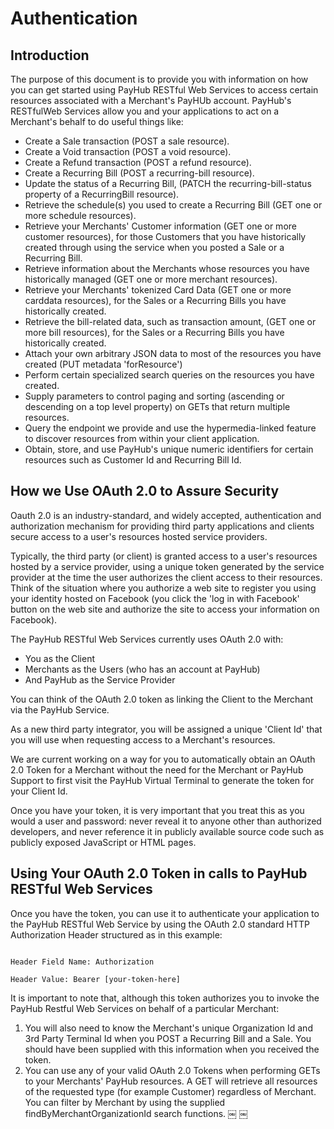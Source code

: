 # Authentication

## Introduction

The purpose of this document is to provide you with information on how you can get started using PayHub RESTful Web Services to access certain resources associated with a Merchant's PayHUb account. PayHub's RESTfulWeb Services allow you and your applications to act on a Merchant's behalf to do useful things like:

- Create a Sale transaction (POST a sale resource).
- Create a Void transaction (POST a void resource).
- Create a Refund transaction (POST a refund resource).
- Create a Recurring Bill (POST a recurring-bill resource).
- Update the status of a Recurring Bill, (PATCH the recurring-bill-status property of a RecurringBill resource).
- Retrieve the schedule(s) you used to create a Recurring Bill (GET one or more schedule
resources).
- Retrieve your Merchants' Customer information (GET one or more customer resources), for those
Customers that you have historically created through using the service when you posted a Sale or a Recurring Bill.
- Retrieve information about the Merchants whose resources you have historically managed (GET one or more merchant resources).
- Retrieve your Merchants' tokenized Card Data (GET one or more carddata resources), for the Sales or a Recurring Bills you have historically created.
- Retrieve the bill-related data, such as transaction amount, (GET one or more bill resources), for the Sales or a Recurring Bills you have historically created.
- Attach your own arbitrary JSON data to most of the resources you have created (PUT
metadata 'forResource')
- Perform certain specialized search queries on the resources you have created.
- Supply parameters to control paging and sorting (ascending or descending on a top level
property) on GETs that return multiple resources.
- Query the endpoint we provide and use the hypermedia-linked feature to discover resources from within your client application.
- Obtain, store, and use PayHub's unique numeric identifiers for certain resources such as Customer Id and Recurring Bill Id.

## How we Use OAuth 2.0 to Assure Security

Oauth 2.0 is an industry-standard, and widely accepted, authentication and authorization mechanism for providing third party applications and clients secure access to a user's resources hosted service providers.

Typically, the third party (or client) is granted access to a user's resources hosted by a service provider, using a unique token generated by the service provider at the time the user authorizes the client access to their resources. Think of the situation where you authorize a web site to register you using your identity hosted on Facebook (you click the 'log in with Facebook' button on the web site and authorize the site to access your information on Facebook).

The PayHub RESTful Web Services currently uses OAuth 2.0 with:

- You as the Client
- Merchants as the Users (who has an account at PayHub)
- And PayHub as the Service Provider

You can think of the OAuth 2.0 token as linking the Client to the Merchant via the PayHub Service.

As a new third party integrator, you will be assigned a unique 'Client Id' that you will use when requesting access to a Merchant's resources.

We are current working on a way for you to automatically obtain an OAuth 2.0 Token for a Merchant without the need for the Merchant or PayHub Support to first visit the PayHub Virtual Terminal to generate the token for your Client Id.

Once you have your token, it is very important that you treat this as you would a user and password: never reveal it to anyone other than authorized developers, and never reference it in publicly available source code such as publicly exposed JavaScript or HTML pages.

## Using Your OAuth 2.0 Token in calls to PayHub RESTful Web Services

Once you have the token, you can use it to authenticate your application to the PayHub RESTful Web Service by using the OAuth 2.0 standard HTTP Authorization Header structured as in this example:

<code>
Header Field Name: Authorization<br>
Header Value: Bearer [your-token-here]
</code>

It is important to note that, although this token authorizes you to invoke the PayHub Restful Web Services on behalf of a particular Merchant:

1. You will also need to know the Merchant's unique Organization Id and 3rd Party Terminal Id when you POST a Recurring Bill and a Sale. You should have been supplied with this information when you received the token.
2. You can use any of your valid OAuth 2.0 Tokens when performing GETs to your Merchants' PayHub resources. A GET will retrieve all resources of the requested type (for example Customer) regardless of Merchant. You can filter by Merchant by using the
supplied findByMerchantOrganizationId search functions.
￼
￼
